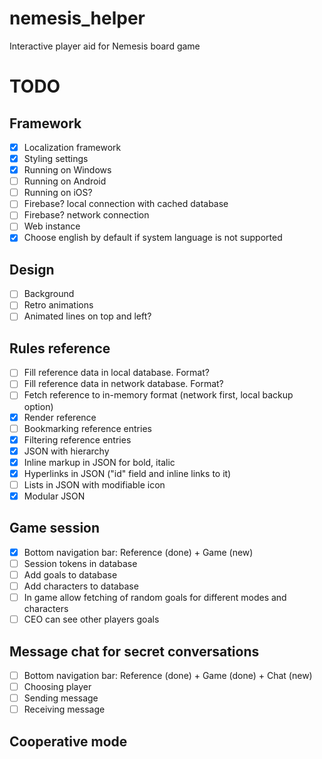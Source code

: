 # nemesis_helper

Interactive player aid for Nemesis board game

# TODO

## Framework
- [x] Localization framework
- [x] Styling settings
- [x] Running on Windows
- [ ] Running on Android
- [ ] Running on iOS?
- [ ] Firebase? local connection with cached database
- [ ] Firebase? network connection
- [ ] Web instance
- [x] Choose english by default if system language is not supported

## Design
- [ ] Background
- [ ] Retro animations
- [ ] Animated lines on top and left?

## Rules reference
- [ ] Fill reference data in local database. Format?
- [ ] Fill reference data in network database. Format?
- [ ] Fetch reference to in-memory format (network first, local backup option)
- [x] Render reference
- [ ] Bookmarking reference entries
- [x] Filtering reference entries
- [x] JSON with hierarchy
- [x] Inline markup in JSON for bold, italic
- [x] Hyperlinks in JSON ("id" field and inline links to it)
- [ ] Lists in JSON with modifiable icon
- [x] Modular JSON

## Game session 
- [x] Bottom navigation bar: Reference (done) + Game (new)
- [ ] Session tokens in database
- [ ] Add goals to database
- [ ] Add characters to database
- [ ] In game allow fetching of random goals for different modes and characters
- [ ] CEO can see other players goals

## Message chat for secret conversations
- [ ] Bottom navigation bar: Reference (done) + Game (done) + Chat (new)
- [ ] Choosing player
- [ ] Sending message
- [ ] Receiving message

## Cooperative mode